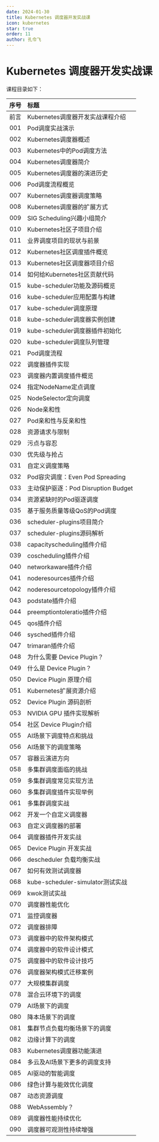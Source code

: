 ```yaml
---
date: 2024-01-30
title: Kubernetes 调度器开发实战课
icon: kubernetes
star: true
order: 11
author: 孔令飞
---
```


# Kubernetes 调度器开发实战课

课程目录如下：

|序号|标题|
|:----:|:----|
|前言|Kubernetes调度器开发实战课程介绍|
|001|Pod调度实战演示|
|002|Kubernetes调度器概述|
|003|Kubernetes中的Pod调度方法|
|004|Kubernetes调度器简介|
|005|Kubernetes调度器的演进历史|
|006|Pod调度流程概览|
|007|Kubernetes调度器调度策略|
|008|Kubernetes调度器的扩展方式|
|009|SIG Scheduling兴趣小组简介|
|010|Kubernetes社区子项目介绍|
|011|业界调度项目的现状与前景|
|012|Kubernetes社区调度插件概览|
|013|Kubernetes社区调度器项目介绍|
|014|如何给Kubernetes社区贡献代码|
|015|kube-scheduler功能及源码概览|
|016|kube-scheduler应用配置与构建|
|017|kube-scheduler调度原理|
|018|kube-scheduler调度器实例创建|
|019|kube-scheduler调度器插件初始化|
|020|kube-scheduler调度队列管理|
|021|Pod调度流程|
|022|调度器插件实现|
|023|调度器内置调度插件概览|
|024|指定NodeName定点调度|
|025|NodeSelector定向调度|
|026|Node亲和性|
|027|Pod亲和性与反亲和性|
|028|资源请求与限制|
|029|污点与容忍|
|030|优先级与抢占|
|031|自定义调度策略|
|032|Pod容灾调度：Even Pod Spreading|
|033|主动保护驱逐：Pod Disruption Budget|
|034|资源紧缺时的Pod驱逐调度|
|035|基于服务质量等级QoS的Pod调度|
|036|scheduler-plugins项目简介|
|037|scheduler-plugins源码解析|
|038|capacityscheduling插件介绍|
|039|coscheduling插件介绍|
|040|networkaware插件介绍|
|041|noderesources插件介绍|
|042|noderesourcetopology插件介绍|
|043|podstate插件介绍|
|044|preemptiontoleratio插件介绍|
|045|qos插件介绍|
|046|sysched插件介绍|
|047|trimaran插件介绍|
|048|为什么需要 Device Plugin？|
|049|什么是 Device Plugin？|
|050|Device Plugin 原理介绍|
|051|Kubernetes扩展资源介绍|
|052|Device Plugin 源码剖析|
|053|NVIDIA GPU 插件实现解析|
|054|社区 Device Plugin介绍|
|055|AI场景下调度特点和挑战|
|056|AI场景下的调度策略|
|057|容器云演进方向|
|058|多集群调度面临的挑战|
|059|多集群调度常见实现方法|
|060|多集群调度插件实现举例|
|061|多集群调度实战|
|062|开发一个自定义调度器|
|063|自定义调度器的部署|
|064|调度器插件开发实战|
|065|Device Plugin 开发实战|
|066|descheduler 负载均衡实战|
|067|如何有效测试调度器|
|068|kube-scheduler-simulator测试实战|
|069|kwok测试实战|
|070|调度器性能优化|
|071|监控调度器|
|072|调度器排障|
|073|调度器中的软件架构模式|
|074|调度器中的软件设计模式|
|075|调度器中的软件设计技巧|
|076|调度器架构模式迁移案例|
|077|大规模集群调度|
|078|混合云环境下的调度|
|079|AI场景下的调度|
|080|降本场景下的调度|
|081|集群节点负载均衡场景下的调度|
|082|边缘计算下的调度|
|083|Kubernetes调度器功能演进|
|084|多云及AI场景下更多的调度支持|
|085|AI驱动的智能调度|
|086|绿色计算与能效优化调度|
|087|动态资源调度|
|088|WebAssembly？|
|089|调度器性能持续优化|
|090|调度器可观测性持续增强|
